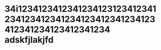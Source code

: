 34i1234123412341234123123412341234123412341234123412341234123412341234123412341234
adskfjlakjfd
=====
